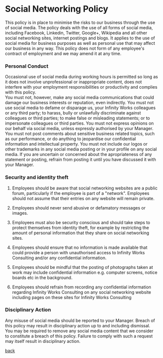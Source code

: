 # Social Networking Policy

This policy is in place to minimise the risks to our business through the use of social media.  The policy deals with the use of all forms of social media, including Facebook, Linkedin, Twitter, Google+, Wikipedia and all other social networking sites, internet postings and blogs.   It applies to the use of social media for business purposes as well as personal use that may affect our business in any way. This policy does not form of any employee's contract of employment and we may amend it at any time.


### Personal Conduct
Occasional use of social media during working hours is permitted so long as it does not involve unprofessional or inappropriate content, does not interfere with your employment responsibilities or productivity and complies with this policy.  
You must not, however, make any social media communications that could damage our business interests or reputation, even indirectly.  You must not use social media to defame or disparage us, your Infinity Works colleagues or any third party; to harass, bully or unlawfully discriminate against colleagues or third parties; to make false or misleading statements; or to impersonate colleagues or third parties.   You must not express opinions on our behalf via social media, unless expressly authorised by your Manager.  You must not post comments about sensitive business related topics, such as our performance, or do anything to jeopardise our confidential information and intellectual property. You must not include our logos or other trademarks in any social media posting or in your profile on any social media. If you are uncertain or concerned about the apropriateness of any statement or posting, refrain from posting it until you have discussed it with your Manager.


### Security and identity theft

1. Employees should be aware that social networking websites are a public forum, particularly if the employee is part of a "network". Employees should not assume that their entries on any website will remain private.

1. Employees should never send abusive or defamatory messages or images.

1. Employees must also be security conscious and should take steps to protect themselves from identity theft, for example by restricting the amount of personal information that they share on social networking sites.

1. Employees should ensure that no information is made available that could provide a person with unauthorised access to Infinity Works Consulting and/or any confidential information.

1. Employees should be mindful that the posting of photographs taken at work may include confidential information e.g. computer screens, notice boards etc in the background.

1. Employees should refrain from recording any confidential information regarding Infinity Works Consulting on any social networking website including pages on these sites for Infinity Works Consulting
 

### Disciplinary Action
Any misuse of social media should be reported to your Manager. Breach of this policy may result in disciplinary action up to and including dismissal.  You may be required to remove any social media content that we consider to constitute a breach of this policy.  Failure to comply with such a request may itself result in disciplinary action. 

[back](../README.md#a-z-policies)
